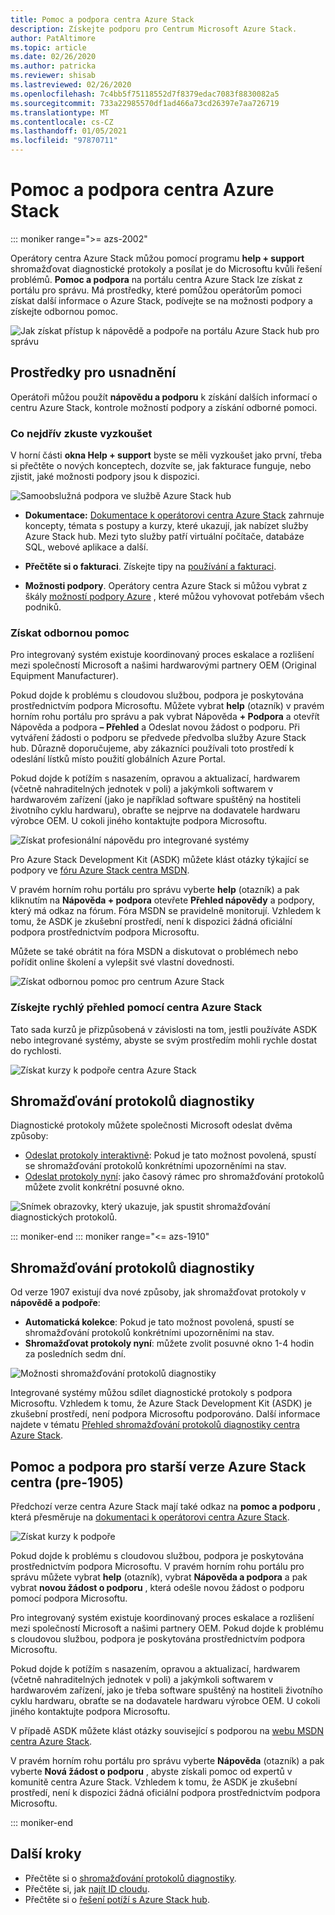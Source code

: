 ```yaml
---
title: Pomoc a podpora centra Azure Stack
description: Získejte podporu pro Centrum Microsoft Azure Stack.
author: PatAltimore
ms.topic: article
ms.date: 02/26/2020
ms.author: patricka
ms.reviewer: shisab
ms.lastreviewed: 02/26/2020
ms.openlocfilehash: 7c4bb5f75118552d7f8379edac7083f8830082a5
ms.sourcegitcommit: 733a22985570df1ad466a73cd26397e7aa726719
ms.translationtype: MT
ms.contentlocale: cs-CZ
ms.lasthandoff: 01/05/2021
ms.locfileid: "97870711"
---
```

# <a name="azure-stack-hub-help-and-support"></a>Pomoc a podpora centra Azure Stack

::: moniker range=">= azs-2002"

Operátory centra Azure Stack můžou pomocí programu **help + support** shromažďovat diagnostické protokoly a posílat je do Microsoftu kvůli řešení problémů. **Pomoc a podpora** na portálu centra Azure Stack lze získat z portálu pro správu. Má prostředky, které pomůžou operátorům pomoci získat další informace o Azure Stack, podívejte se na možnosti podpory a získejte odbornou pomoc.  

![Jak získat přístup k nápovědě a podpoře na portálu Azure Stack hub pro správu](media/azure-stack-help-and-support/help-and-support.png)

## <a name="help-resources"></a>Prostředky pro usnadnění

Operátoři můžou použít **nápovědu a podporu** k získání dalších informací o centru Azure Stack, kontrole možností podpory a získání odborné pomoci.

### <a name="things-to-try-first"></a>Co nejdřív zkuste vyzkoušet

V horní části **okna Help + support** byste se měli vyzkoušet jako první, třeba si přečtěte o nových konceptech, dozvíte se, jak fakturace funguje, nebo zjistit, jaké možnosti podpory jsou k dispozici.

![Samoobslužná podpora ve službě Azure Stack hub](media/azure-stack-help-and-support/get-support-tiles.png)

- **Dokumentace:** [Dokumentace k operátorovi centra Azure Stack](index.yml) zahrnuje koncepty, témata s postupy a kurzy, které ukazují, jak nabízet služby Azure Stack hub. Mezi tyto služby patří virtuální počítače, databáze SQL, webové aplikace a další.

- **Přečtěte si o fakturaci**. Získejte tipy na [používání a fakturaci](azure-stack-billing-and-chargeback.md).

- **Možnosti podpory**. Operátory centra Azure Stack si můžou vybrat z škály [možností podpory Azure](./azure-stack-manage-basics.md) , které můžou vyhovovat potřebám všech podniků.

### <a name="get-expert-help"></a>Získat odbornou pomoc

Pro integrovaný systém existuje koordinovaný proces eskalace a rozlišení mezi společností Microsoft a našimi hardwarovými partnery OEM (Original Equipment Manufacturer).

Pokud dojde k problému s cloudovou službou, podpora je poskytována prostřednictvím podpora Microsoftu. Můžete vybrat **help** (otazník) v pravém horním rohu portálu pro správu a pak vybrat Nápověda **+ Podpora** a otevřít Nápověda a podpora **– Přehled** a Odeslat novou žádost o podporu. Při vytváření žádosti o podporu se předvede předvolba služby Azure Stack hub. Důrazně doporučujeme, aby zákazníci používali toto prostředí k odeslání lístků místo použití globálních Azure Portal.

Pokud dojde k potížím s nasazením, opravou a aktualizací, hardwarem (včetně nahraditelných jednotek v poli) a jakýmkoli softwarem v hardwarovém zařízení (jako je například software spuštěný na hostiteli životního cyklu hardwaru), obraťte se nejprve na dodavatele hardwaru výrobce OEM. U cokoli jiného kontaktujte podpora Microsoftu.

![Získat profesionální nápovědu pro integrované systémy](media/azure-stack-help-and-support/get-support-integrated.png)

Pro Azure Stack Development Kit (ASDK) můžete klást otázky týkající se podpory ve [fóru Azure Stack centra MSDN](https://social.msdn.microsoft.com/Forums/azure/home?forum=azurestack).

V pravém horním rohu portálu pro správu vyberte **help** (otazník) a pak kliknutím na **Nápověda + podpora** otevřete **Přehled nápovědy** a podpory, který má odkaz na fórum. Fóra MSDN se pravidelně monitorují. Vzhledem k tomu, že ASDK je zkušební prostředí, není k dispozici žádná oficiální podpora prostřednictvím podpora Microsoftu.

Můžete se také obrátit na fóra MSDN a diskutovat o problémech nebo pořídit online školení a vylepšit své vlastní dovednosti.

![Získat odbornou pomoc pro centrum Azure Stack](media/azure-stack-help-and-support/get-support-cards.png)

### <a name="get-up-to-speed-with-azure-stack-hub"></a>Získejte rychlý přehled pomocí centra Azure Stack

Tato sada kurzů je přizpůsobená v závislosti na tom, jestli používáte ASDK nebo integrované systémy, abyste se svým prostředím mohli rychle dostat do rychlosti.

![Získat kurzy k podpoře centra Azure Stack](media/azure-stack-help-and-support/get-support-tutorials.png)

## <a name="diagnostic-log-collection"></a>Shromažďování protokolů diagnostiky

Diagnostické protokoly můžete společnosti Microsoft odeslat dvěma způsoby:

- [Odeslat protokoly interaktivně](./azure-stack-diagnostic-log-collection-overview.md#send-logs-proactively): Pokud je tato možnost povolená, spustí se shromažďování protokolů konkrétními upozorněními na stav.
- [Odeslat protokoly nyní](./azure-stack-diagnostic-log-collection-overview.md#send-logs-now): jako časový rámec pro shromažďování protokolů můžete zvolit konkrétní posuvné okno.

![Snímek obrazovky, který ukazuje, jak spustit shromažďování diagnostických protokolů.](media/azure-stack-help-and-support/banner-enable-automatic-log-collection.png)

::: moniker-end
::: moniker range="<= azs-1910"

## <a name="diagnostic-log-collection"></a>Shromažďování protokolů diagnostiky

Od verze 1907 existují dva nové způsoby, jak shromažďovat protokoly v **nápovědě a podpoře**:

- **Automatická kolekce**: Pokud je tato možnost povolená, spustí se shromažďování protokolů konkrétními upozorněními na stav.
- **Shromažďovat protokoly nyní**: můžete zvolit posuvné okno 1-4 hodin za posledních sedm dní.

![Možnosti shromažďování protokolů diagnostiky](media/azure-stack-automatic-log-collection/azure-stack-log-collection-overview.png)

Integrované systémy můžou sdílet diagnostické protokoly s podpora Microsoftu. Vzhledem k tomu, že Azure Stack Development Kit (ASDK) je zkušební prostředí, není podpora Microsoftu podporováno. Další informace najdete v tématu [Přehled shromažďování protokolů diagnostiky centra Azure Stack](azure-stack-diagnostic-log-collection-overview.md).

## <a name="help-and-support-for-earlier-releases-azure-stack-hub-pre-1905"></a>Pomoc a podpora pro starší verze Azure Stack centra (pre-1905)

Předchozí verze centra Azure Stack mají také odkaz na **pomoc a podporu** , která přesměruje na [dokumentaci k operátorovi centra Azure Stack](./index.yml).

![Získat kurzy k podpoře](media/azure-stack-help-and-support/get-support-previous.png)

Pokud dojde k problému s cloudovou službou, podpora je poskytována prostřednictvím podpora Microsoftu. V pravém horním rohu portálu pro správu můžete vybrat **help** (otazník), vybrat **Nápověda a podpora** a pak vybrat **novou žádost o podporu** , která odešle novou žádost o podporu pomocí podpora Microsoftu.

Pro integrovaný systém existuje koordinovaný proces eskalace a rozlišení mezi společností Microsoft a našimi partnery OEM. Pokud dojde k problému s cloudovou službou, podpora je poskytována prostřednictvím podpora Microsoftu.

Pokud dojde k potížím s nasazením, opravou a aktualizací, hardwarem (včetně nahraditelných jednotek v poli) a jakýmkoli softwarem v hardwarovém zařízení, jako je třeba software spuštěný na hostiteli životního cyklu hardwaru, obraťte se na dodavatele hardwaru výrobce OEM. U cokoli jiného kontaktujte podpora Microsoftu.

V případě ASDK můžete klást otázky související s podporou na [webu MSDN centra Azure Stack](https://social.msdn.microsoft.com/Forums/azure/home?forum=azurestack).

V pravém horním rohu portálu pro správu vyberte **Nápověda** (otazník) a pak vyberte **Nová žádost o podporu** , abyste získali pomoc od expertů v komunitě centra Azure Stack. Vzhledem k tomu, že ASDK je zkušební prostředí, není k dispozici žádná oficiální podpora prostřednictvím podpora Microsoftu.

::: moniker-end

## <a name="next-steps"></a>Další kroky

- Přečtěte si o [shromažďování protokolů diagnostiky](./azure-stack-diagnostic-log-collection-overview.md?view=azs-2002).
- Přečtěte si, jak [najít ID cloudu](azure-stack-find-cloud-id.md).
- Přečtěte si o [řešení potíží s Azure Stack hub](azure-stack-troubleshooting.md).